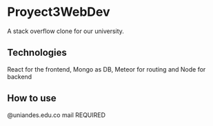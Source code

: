 # Proyect3WebDev
A stack overflow clone for our university.

## Technologies
React for the frontend, Mongo as DB, Meteor for routing and Node for backend

## How to use
@uniandes.edu.co mail REQUIRED
